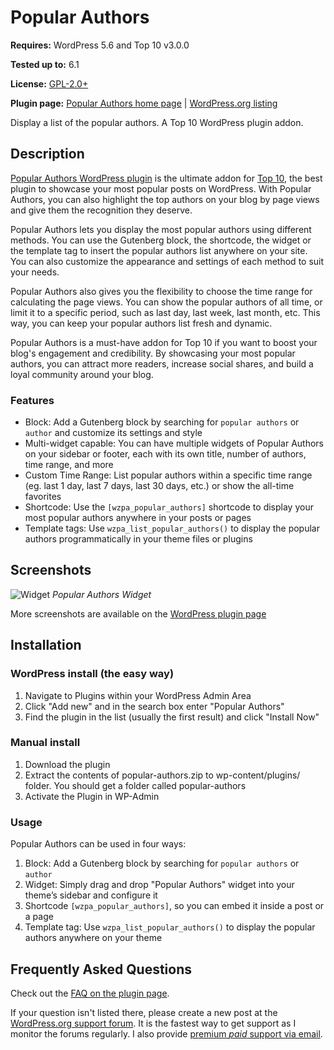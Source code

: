 # Popular Authors

__Requires:__ WordPress 5.6 and Top 10 v3.0.0

__Tested up to:__ 6.1

__License:__ [GPL-2.0+](http://www.gnu.org/licenses/gpl-2.0.html)

__Plugin page:__ [Popular Authors home page](https://webberzone.com/downloads/popular-authors/) | [WordPress.org listing](https://wordpress.org/plugins/popular-authors/)

Display a list of the popular authors. A Top 10 WordPress plugin addon.

## Description

[Popular Authors WordPress plugin](https://webberzone.com/downloads/popular-authors/) is the ultimate addon for [Top 10](https://webberzone.com/plugins/top-10/), the best plugin to showcase your most popular posts on WordPress. With Popular Authors, you can also highlight the top authors on your blog by page views and give them the recognition they deserve.

Popular Authors lets you display the most popular authors using different methods. You can use the Gutenberg block, the shortcode, the widget or the template tag to insert the popular authors list anywhere on your site. You can also customize the appearance and settings of each method to suit your needs.

Popular Authors also gives you the flexibility to choose the time range for calculating the page views. You can show the popular authors of all time, or limit it to a specific period, such as last day, last week, last month, etc. This way, you can keep your popular authors list fresh and dynamic.

Popular Authors is a must-have addon for Top 10 if you want to boost your blog's engagement and credibility. By showcasing your most popular authors, you can attract more readers, increase social shares, and build a loyal community around your blog.

### Features

* Block: Add a Gutenberg block by searching for `popular authors` or `author` and customize its settings and style
* Multi-widget capable: You can have multiple widgets of Popular Authors on your sidebar or footer, each with its own title, number of authors, time range, and more
* Custom Time Range: List popular authors within a specific time range (eg. last 1 day, last 7 days, last 30 days, etc.) or show the all-time favorites
* Shortcode: Use the `[wzpa_popular_authors]` shortcode to display your most popular authors anywhere in your posts or pages
* Template tags: Use `wzpa_list_popular_authors()` to display the popular authors programmatically in your theme files or plugins

## Screenshots

![Widget](https://raw.github.com/WebberZone/popular-authors/master/wporg-assets/screenshot-1.png)
*Popular Authors Widget*

More screenshots are available on the [WordPress plugin page](https://wordpress.org/plugins/popular-authors/screenshots/)

## Installation

### WordPress install (the easy way)

1. Navigate to Plugins within your WordPress Admin Area
2. Click "Add new" and in the search box enter "Popular Authors"
3. Find the plugin in the list (usually the first result) and click "Install Now"

### Manual install

1. Download the plugin
2. Extract the contents of popular-authors.zip to wp-content/plugins/ folder. You should get a folder called popular-authors
3. Activate the Plugin in WP-Admin

### Usage

Popular Authors can be used in four ways:

1. Block: Add a Gutenberg block by searching for `popular authors` or `author`
2. Widget: Simply drag and drop "Popular Authors" widget into your theme’s sidebar and configure it
3. Shortcode `[wzpa_popular_authors]`, so you can embed it inside a post or a page
4. Template tag: Use `wzpa_list_popular_authors()` to display the popular authors anywhere on your theme

## Frequently Asked Questions

Check out the [FAQ on the plugin page](https://wordpress.org/plugins/popular-authors/#faq).

If your question isn't listed there, please create a new post at the [WordPress.org support forum](https://wordpress.org/support/plugin/popular-authors). It is the fastest way to get support as I monitor the forums regularly. I also provide [premium *paid* support via email](https://webberzone.com/support/).
